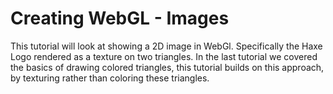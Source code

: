 # Creating WebGL - Images
This tutorial will look at showing a 2D image in WebGl. Specifically the Haxe Logo rendered as a texture on two triangles. 
In the last tutorial we covered the basics of drawing colored triangles, this tutorial builds on this approach, by texturing rather than coloring these triangles.

